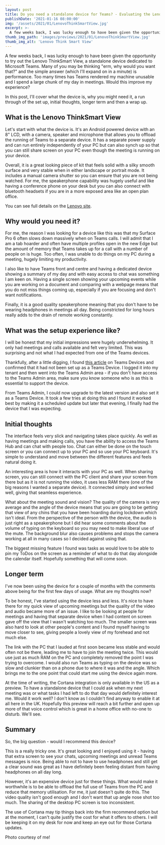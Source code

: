 ```yaml
---
layout: post
title: Do you need a standalone device for Teams? - Evaluating the Lenovo ThinkSmart View
publishDate: '2021-01-16 08:00:00'
img: '/assets/2021/01/LenovoThinkSmartView.jpg'
excerpt: >-
  A few weeks back, I was lucky enough to have been given the opportunity to try out the Lenovo ThinkSmart View, a standalone device dedicated to Microsoft Teams. Many of you may be thinking "erm, why would you want that?" and the simple answer (which I'll expand on in a minute) is performance. Too many times has Teams rendered my machine unusable and I spend a large chunk of my day in meetings. Would this improve my experience?
thumb_img_path: 'images/previews/2021/01/LenovoThinkSmartView.jpg'
thumb_img_alt: 'Lenovo Think Smart View'
---
```


A few weeks back, I was lucky enough to have been given the opportunity to try out the Lenovo ThinkSmart View, a standalone device dedicated to Microsoft Teams. Many of you may be thinking "erm, why would you want that?" and the simple answer (which I'll expand on in a minute) is performance. Too many times has Teams rendered my machine unusable and I spend a large chunk of my day in meetings. Would this improve my experience?

In this post, I'll cover what the device is, why you might need it, a run through of the set up, initial thoughts, longer term and then a wrap up.

## What is the Lenovo ThinkSmart View

Let's start with what the device is. It's an Android powered device with an 8" LCD, with a camera, speaker and microphone that allows you to offload the running of Teams to a separate device. It has a separate power supply and can run entirely independently of your PC but can also synch up so that you can still share screen on your PC even though the meeting is running on your device.

Overall, it is a great looking piece of kit that feels solid with a silky smooth surface and very stable when in either landscape or portrait mode. It includes a manual camera shutter so you can ensure that you are not being watched. For me, the speakerphone capability was hugely useful and like having a conference phone on your desk but you can also connect with bluetooth headsets if you are in a more exposed area like an open plan office.

You can see full details on the [Lenovo site](https://www.lenovo.com/gb/en/smart-devices/smart-office/thinksmart/Lenovo-CD-18781/p/ZZISZSCCD03).

## Why would you need it?

For me, the reason I was looking for a device like this was that my Surface Pro 6 often slows down massively when on Teams calls. I will admit that I am a tab hoarder and often have multiple profiles open in the new Edge but the amount of memory that Teams takes up for a call with a number of people on is huge. Too often, I was unable to do things on my PC during a meeting, hugely limiting my productivity.

I also like to have Teams front and centre and having a dedicated device showing a summary of my day and with easy access to chat was something I am keen on. Having a single screen showing your upcoming events while you are working on a document and comparing with a webpage means that you do not miss things coming up, especially if you are focusing and don't want notifications.

Finally, it is a good quality speakerphone meaning that you don't have to be wearing headphones in meetings all day. Being constricted for long hours really adds to the drain of remote working constantly.

## What was the setup experience like?

I will be honest that my initial impressions were hugely underwhelming. It only had meetings and calls available and felt very limited. This was surprising and not what I had expected from one of the Teams devices.

Thankfully, after a little digging, I found [this article](https://techcommunity.microsoft.com/t5/microsoft-teams-blog/introducing-microsoft-teams-displays/ba-p/1505437) on Teams Devices and confirmed that it had not been set up as a Teams Device. I logged it into my tenant and then went into the Teams Admin area - if you don't have access to the Teams Admin area, make sure you know someone who is as this is essential to support the device.

From Teams Admin, I could now upgrade to the latest version and also set it as a Teams Device. It took a few tries at doing this and I found it worked best by making it a scheduled update but later that evening, I finally had the device that I was expecting.

## Initial thoughts

The interface feels very slick and navigating takes place quickly. As well as having meetings and making calls, you have the ability to access the Teams Hub and can chat with people too. Chat can either be done on the touch screen or you can connect up to your PC and so use your PC keyboard. It's simple to understand and move between the different features and feels natural doing it.

An interesting area is how it interacts with your PC as well. When sharing screen, you can still connect with the PC client and share your screen from there but as it is not running the video, it uses less RAM there (one of the big reasons I wanted a separate device). It connected simply and worked well, giving that seamless experience.

What about the meeting sound and vision? The quality of the camera is very average and the angle of the device means that you are going to be getting that view of any chins that you have been hoarding during lockdown which isn't ideal. From the perspective of the person with the device, the audio is just right as a speakerphone but I did hear some comments about the volume of typing on the keyboard so you may need to make liberal use of the mute. The background blur also causes problems and stops the camera working at all in many cases so I decided against using that.

The biggest missing feature I found was tasks as would love to be able to pin my ToDos on the screen as a reminder of what to do that day alongside the calendar itself. Hopefully something that will come soon.

## Longer term

I've now been using the device for a couple of months with the comments above being for the first few days of usage. What are my thoughts now?

To be honest, I've started using the device less and less. It's nice to have there for my quick view of upcoming meetings but the quality of the video and audio became more of an issue. I like to be looking at people for meetings and having that separate device when I had content on screen gave off the view that I wasn't watching too much. The smaller screen was also hard to look at other people's content and I found myself having to move closer to see, giving people a lovely view of my forehead and not much else.

The link with the PC that I lauded at first soon became less stable and would often not be there, leading me to have to join the meeting twice. This would use just as much RAM on the PC and completely removed the point I was trying to overcome. I would also run Teams as typing on the device was so slow and clunkier than on a phone due to where it was and the angle. Which brings me to the one point that could start me using the device again more.

At the time of writing, the Cortana integration is only available in the US as a preview. To have a standalone device that I could ask when my next meeting was or what tasks I had left to do that day would definitely interest me. Would it work well? I don't know as I couldn't find anyway to enable it at all here in the UK. Hopefully this preview will reach a bit further and open up more of that voice control which is great in a home office with no-one to disturb. We'll see.

## Summary

So, the big question - would I recommend this device?

This is a really tricky one. It's great looking and I enjoyed using it - having that extra screen to see your chats, upcoming meetings and unread Teams messages is nice. Being able to not to have to use headphones and still get a clear sound was great as I have definitely been feeling distant from having headphones on all day long.

However, it's an expensive device just for these things. What would make it worthwhile is to be able to offload the full use of Teams from the PC and reduce that memory utilisation. For me, it just doesn't quite do this. The video quality isn't good enough and I don't want that up angle nose shot too much. The sharing of the desktop PC screen is too inconsistent.

The use of Cortana may tip things back into the firm recommend option but at the moment, I can't quite justify the cost for what it offers to others. I will be keeping it on my desk for now and keep an eye out for those Cortana updates.




Photo courtesy of me!
